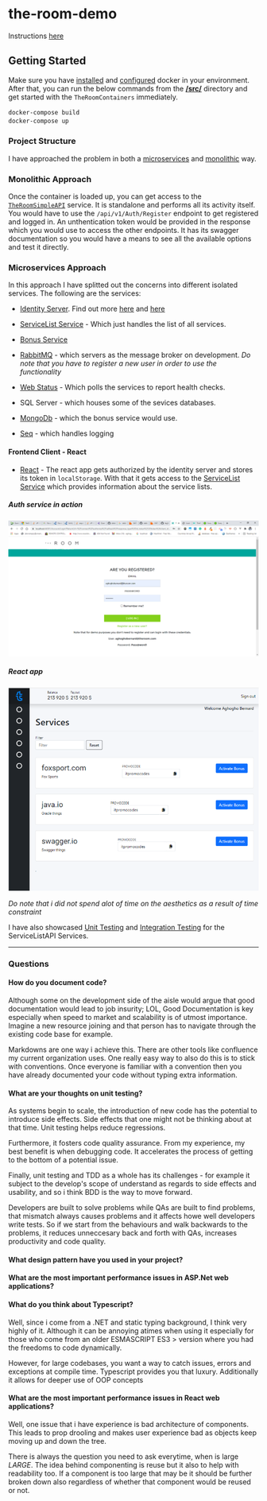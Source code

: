 # the-room-demo

Instructions [here](Question.md)


## Getting Started

Make sure you have [installed](https://docs.docker.com/docker-for-windows/install/) and [configured](https://github.com/dotnet-architecture/eShopOnContainers/wiki/Windows-setup#configure-docker) docker in your environment. After that, you can run the below commands from the [**/src/**](/src) directory and get started with the `TheRoomContainers` immediately.

```powershell
docker-compose build
docker-compose up
```

### Project Structure
I have approached the problem in both a [microservices](/src) and [monolithic](/TheRoomSimpleAPI) way.

### Monolithic Approach
Once the container is loaded up, you can get access to the [`TheRoomSimpleAPI`](/TheRoomSimpleAPI) service. It is standalone and performs all its activity itself. You would have to use the `/api/v1/Auth/Register` endpoint to get registered and logged in. An unthentication token would be provided in the response which you would use to access the other endpoints. It has its swagger documentation so you would have a means to see all the available options and test it directly.

### Microservices Approach
In this approach I have splitted out the concerns into different isolated services. The following are the services:

- [Identity Server](/src/Services/Identity). Find out more [here](https://github.com/IdentityServer/IdentityServer4) and [here](https://identityserver4.readthedocs.io/en/latest/)

- [ServiceList Service](/src/Services/ServiceList) - Which just handles the list of all services.
- [Bonus Service](/src/Services/Bonus)
- [RabbitMQ](https://github.com/rabbitmq/rabbitmq-dotnet-client/) - which servers as the message broker on development. 
*Do note that you have to register a new user in order to use the functionality*

- [Web Status](https://github.com/xabaril/AspNetCore.Diagnostics.HealthChecks) - Which polls the services to report health checks.
- SQL Server - which houses some of the sevices databases.
- [MongoDb](https://docs.mongodb.com/manual/) - which the bonus service would use.
- [Seq](https://datalust.co/seq) - which handles logging

#### Frontend Client - React
- [React](src/Web/the-room) - The react app gets authorized by the identity server and stores its token in `localStorage`. With that it gets access to the  [ServiceList Service](/src/Services/ServiceList) which provides information about the service lists. 


##### Auth service in action
![](/Images/auth-service-in-action.png)

##### React app

![](/Images/react-app.png)

*Do note that i did not spend alot of time on the aesthetics as a result of time constraint*

I have also showcased [Unit Testing](/src/Services/ServiceList/tests/ServiceList.UnitTests) and [Integration Testing](/src/Services/ServiceList/tests/ServiceList.FunctionalTests) for the ServiceListAPI Services.

---

### Questions
#### How do you document code?
Although some on the development side of the aisle would argue that good documentation would lead to job insurity; LOL, Good Documentation is key especially when speed to market and scalability is of utmost importance. Imagine a new resource joining and that person has to navigate through the existing code base for example. 

Markdowns are one way i achieve this. There are other tools like confluence my current organization uses. One really easy way to also do this is to stick with conventions. Once everyone is familiar with a convention then you have already documented your code without typing extra information.

#### What are your thoughts on unit testing?
As systems begin to scale, the introduction of new code has the potential to introduce side effects. Side effects that one might not be thinking about at that time. Unit testing helps reduce regressions. 

Furthermore, it fosters code quality assurance. From my experience, my best benefit is when debugging code. It accelerates the process of getting to the bottom of a potential issue. 

Finally, unit testing and TDD as a whole has its challenges - for example it subject to the develop's scope of understand as regards to side effects and usability, and so i think BDD is the way to move forward.

Developers are built to solve problems while QAs are built to find problems, that mismatch always causes problems and it affects howe well developers write tests. So if we start from the behaviours and walk backwards to the problems, it reduces unneccesary back and forth with QAs, increases productivity and code quality.

#### What design pattern have you used in your project?
#### What are the most important performance issues in ASP.Net web applications?

#### What do you think about Typescript?
Well, since i come from a .NET and static typing background, I think very highly of it. Although it can be annoying atimes when using it especially for those who come from an older ESMASCRIPT ES3 > version where you had the freedoms to code dynamically.

However, for large codebases, you want a way to catch issues, errors and exceptions at compile time. Typescript provides you that luxury. Additionally it allows for deeper use of OOP concepts

#### What are the most important performance issues in React web applications?
Well, one issue that i have experience is bad architecture of components. This leads to prop drooling and makes user experience bad as objects keep moving up and down the tree. 

There is always the question you need to ask everytime, when is large *LARGE*. The idea behind componenting is reuse but it also to help with readability too. If a component is too large that may be it should be further broken down also regardless of whether that component would be reused or not.



